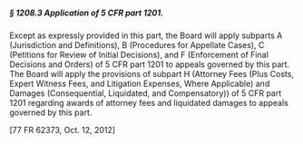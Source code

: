 ##### § 1208.3 Application of 5 CFR part 1201. #####

Except as expressly provided in this part, the Board will apply subparts A (Jurisdiction and Definitions), B (Procedures for Appellate Cases), C (Petitions for Review of Initial Decisions), and F (Enforcement of Final Decisions and Orders) of 5 CFR part 1201 to appeals governed by this part. The Board will apply the provisions of subpart H (Attorney Fees (Plus Costs, Expert Witness Fees, and Litigation Expenses, Where Applicable) and Damages (Consequential, Liquidated, and Compensatory)) of 5 CFR part 1201 regarding awards of attorney fees and liquidated damages to appeals governed by this part.

[77 FR 62373, Oct. 12, 2012]